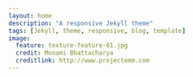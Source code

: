 ```yaml
---
layout: home
description: "A responsive Jekyll theme"
tags: [Jekyll, theme, responsive, blog, template]
image:
  feature: texture-feature-01.jpg
  credit: Monami Bhattacharya
  creditlink: http://www.projectemm.com
---
```

